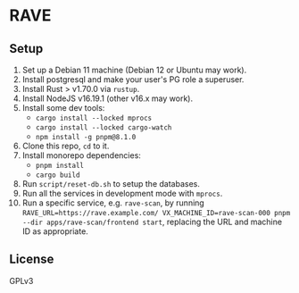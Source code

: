 # RAVE

## Setup

1. Set up a Debian 11 machine (Debian 12 or Ubuntu may work).
2. Install postgresql and make your user's PG role a superuser.
3. Install Rust > v1.70.0 via `rustup`.
4. Install NodeJS v16.19.1 (other v16.x may work).
5. Install some dev tools:
   - `cargo install --locked mprocs`
   - `cargo install --locked cargo-watch`
   - `npm install -g pnpm@8.1.0`
6. Clone this repo, `cd` to it.
7. Install monorepo dependencies:
   - `pnpm install`
   - `cargo build`
8. Run `script/reset-db.sh` to setup the databases.
9. Run all the services in development mode with `mprocs`.
10. Run a specific service, e.g. `rave-scan`, by running
    `RAVE_URL=https://rave.example.com/ VX_MACHINE_ID=rave-scan-000 pnpm --dir apps/rave-scan/frontend start`,
    replacing the URL and machine ID as appropriate.

## License

GPLv3
